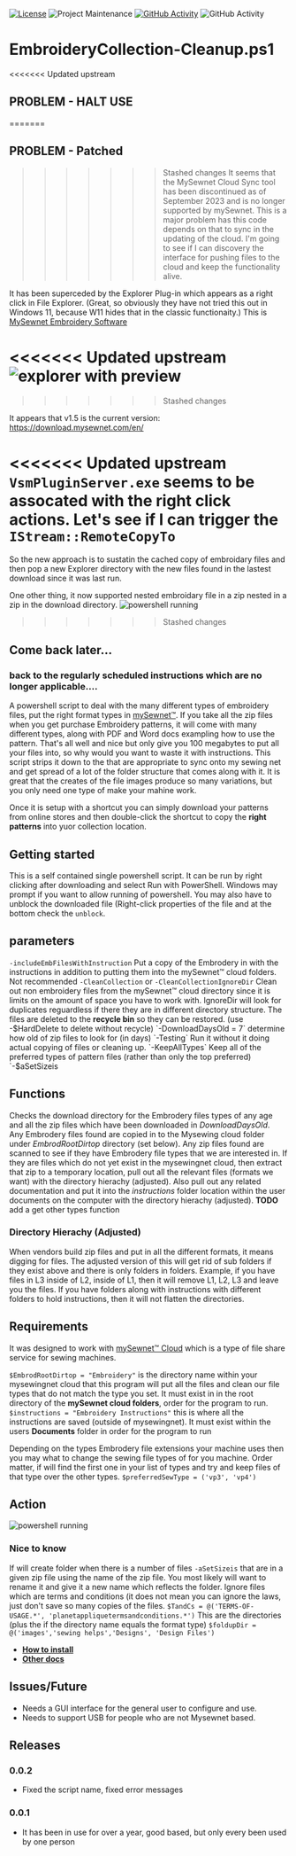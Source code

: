 [![License][license-shield]][LICENSE]
![Project Maintenance][maintenance-shield]
[![GitHub Activity][commits-shield]][commits]
![GitHub Activity][releases-shield]

# EmbroideryCollection-Cleanup.ps1

<<<<<<< Updated upstream
## PROBLEM - HALT USE
=======
## PROBLEM - Patched
>>>>>>> Stashed changes
It seems that the MySewnet Cloud Sync tool has been discontinued as of September 2023 and is no longer supported by mySewnet.  This is a major problem has this code depends on that to sync in the updating of the cloud. I'm going to see if I can discovery the interface for pushing files to the cloud and keep the functionality alive.

It has been superceded by the Explorer Plug-in which appears as a right click in File Explorer.  (Great, so obviously they have not tried this out in Windows 11, because W11 hides that in the classic functionaity.)
This is [MySewnet Embroidery Software](https://softwarehelp.mysewnet.com/MSW/140/Configure/#t=Topics%2FUsing_the_Explorer_Plugin.htm)  

<<<<<<< Updated upstream
![explorer with preview](docs/images/2022-12-27_10-56-25.gif)
=======
>>>>>>> Stashed changes

It appears that v1.5 is the current version:
https://download.mysewnet.com/en/

<<<<<<< Updated upstream
`VsmPluginServer.exe` seems to be assocated with the right click actions.  Let's see if I can trigger the `IStream::RemoteCopyTo`
=======

So the new approach is to sustatin the cached copy of embroidary files and then pop a new Explorer directory with the new files found in the lastest download since it was last run.

One other thing, it now supported nested embroidary file in a zip nested in a zip in the download directory.
![powershell running](docs/images/Run_2023-10-17.gif)
>>>>>>> Stashed changes

## Come back later...

### back to the regularly scheduled instructions which are no longer applicable....
A powershell script to deal with the many different types of embroidery files, put the right format types in [mySewnet™](https://mysewnet.com/).  If you take all the zip files when you get purchase Embroidery patterns, it will come with many different types, along with PDF and Word docs exampling how to use the pattern.  That's all well and nice but only give you 100 megabytes to put all your files into, so why would you want to waste it with instructions. This script strips it down to the that are appropriate to sync onto my sewing net and get spread of a lot of the folder structure that comes along with it.  It is great that the creates of the file images produce so many variations, but you only need one type of make your mahine work.

Once it is setup with a shortcut you can simply download your patterns from online stores and then double-click the shortcut to copy the **right patterns** into yuor collection location.

## Getting started
This is a self contained single powershell script.  It can be run by right clicking after downloading and select Run with PowerShell.  Windows may prompt if you want to allow running of powershell.  You may also have to unblock the downloaded file (Right-click properties of the file and at the bottom check the `unblock`.


## parameters
`-includeEmbFilesWithInstruction` Put a copy of the Embrodery in with the instructions in addition to putting them into the mySewnet™ cloud folders.  Not recommended
`-CleanCollection` or `-CleanCollectionIgnoreDir`  Clean out non embroidery files from the mySewnet™ cloud directory since it is limits on the amount of space you have to work with.  IgnoreDir will look for duplicates reguardless if there they are in different directory structure.  The files are deleted to the **recycle bin** so they can be restored. (use -$HardDelete to delete without recycle)
`-DownloadDaysOld = 7`  determine how old of zip files to look for (in days) 
`-Testing`  Run it without it doing actual copying of files or cleaning up.
`-KeepAllTypes` Keep all of the preferred types of pattern files (rather than only the top preferred)
`-$aSetSizeis

## Functions

Checks the download directory for the Embrodery files types of any age and all the zip files which have been downloaded in *DownloadDaysOld*.  
Any Embrodery files found are copied in to the Mysewing cloud folder under *EmbrodRootDirtop* directory (set below).
Any zip files found are scanned to see if they have Embrodery file types that we are interested in.  If they are files which do not yet exist in the
mysewingnet cloud, then extract that zip to a temporary location, pull out all the relevant files (formats we want) with the directory hierachy (adjusted).  Also pull out any related documentation and put it into the *instructions* folder location within the user documents on the computer with the directory hierachy (adjusted).
**TODO** add a get other types function

### Directory Hierachy (Adjusted)
When vendors build zip files and put in all the different formats, it means digging for files.  The adjusted version of this will get rid of sub folders if they exist above and there is only folders in folders.  Example, if you have files in L3 inside of L2, inside of L1, then it will remove L1, L2, L3 and leave you the files.  If you have folders along with instructions with different folders to hold instructions, then it will not flatten the directories.

## Requirements

It was designed to work with [mySewnet™ Cloud](https://cloud.mysewnet.com/) which is a type of file share service for sewing machines.

`$EmbrodRootDirtop = "Embroidery"` is the directory name within your mysewingnet cloud that this program will put all the files and clean our file types that do not match the type you set.  It must exist in in the root directory of the **mySewnet cloud folders**, order for the program to run.
`$instructions = "Embroidery Instructions"`  this is where all the instructions are saved (outside of mysewingnet).  It must exist within the users **Documents** folder in order for the program to run

Depending on the types Embrodery file extensions your machine uses then you may what to change the sewing file types of for you machine.  Order matter, if will find the first one in your list of types and try and keep files of that type over the other types.
`$preferredSewType = ('vp3', 'vp4')`

## Action
![powershell running](docs/images/explorer_2022-12-26_17-32-05.gif)

### Nice to know

If will create folder when there is a number of files `-aSetSizeis` that are in a given zip file using the name of the zip file.  You most likely will want to rename it and give it a new name which reflects the folder.
Ignore files which are terms and conditions (it does not mean you can ignore the laws, just don't save so many copies of the files.
`$TandCs = @('TERMS-OF-USAGE.*', 'planetappliquetermsandconditions.*')`
This are the directories (plus the if the directory name equals the format type)
`$foldupDir = @('images','sewing helps','Designs', 'Design Files')`

 - **[How to install](docs/How-to-Install.md)**
 - **[Other docs](docs/)**

## Issues/Future
- Needs a GUI interface for the general user to configure and use.
- Needs to support USB for people who are not Mysewnet based.

## Releases
### 0.0.2
- Fixed the script name, fixed error messages
### 0.0.1
- It has been in use for over a year, good based, but only every been used by one person


[license-shield]: https://img.shields.io/github/license/D-Jeffrey/Embroidery-File-Organize.svg?style=for-the-badge
[license]: LICENSE
[commits]: https://github.com/D-Jeffrey/Embroidery-File-Organize/commits
[commits-shield]: https://img.shields.io/github/commit-activity/y/D-Jeffrey/Embroidery-File-Organize?style=for-the-badge
[maintenance-shield]: https://img.shields.io/maintenance/yes/2023.svg?style=for-the-badge
[releases-shield]: https://img.shields.io/github/v/release/D-Jeffrey/Embroidery-File-Organize.svg?style=for-the-badge
